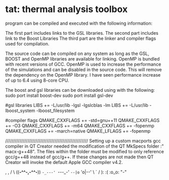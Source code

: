tat: thermal analysis toolbox
===========

program can be compiled and executed with the following information:

The first part includes links to the GSL libraries.
The second part includes link to the Boost Libraries
The third part are the linker and compiler flags used for compilation.

The source code can be compiled on any system as long as the GSL, BOOST and
OpenMP libraries are available for linking. OpenMP is bundled with recent
versions of GCC. OpenMP is used to increase the performance of the simulations
and can be disabled in the source code.  This will remove the dependency on the
OpenMP library.  I have seen performance increase of up to 6.4 using 8-core CPU.

The boost and gsl libraries can be downloaded using with the following:
sudo port install boost-dev
sudo port install gsl-dev

#gsl libraries
LIBS += -L/usr/lib -lgsl -lgslcblas -lm
LIBS += -L/usr/lib -lboost_system -lboost_filesystem

#compiler flags
QMAKE_CXXFLAGS += -std=gnu++11
QMAKE_CXXFLAGS += -O3
QMAKE_CXXFLAGS += -m64
QMAKE_CXXFLAGS += -fopenmp
QMAKE_CXXFLAGS += -march=native
QMAKE_LFLAGS +=  -fopenmp

////////////////////////////////////////////////////
Setting up a custom macports gcc compiler in QT Creator needed the modification
of the QT MkSpecs folder :" macx-g++48". The files within the folder must be 
modified to only reference gcc/g++48 instead of gcc/g++. If these changes are
not made then QT Creator will invoke the default Apple GCC compiler v4.2. 



  ,           , 
 /             \ 
((__-^^-,-^^-__)) 
 `-_---' `---_-' 
  `--|o` 'o|--' 
     \  `  / 
      ): :( 
      :o_o: 
       "-" 
